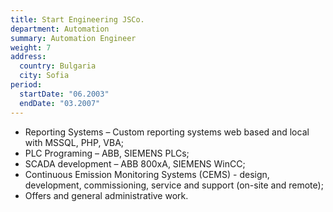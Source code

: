 ```yaml
---
title: Start Engineering JSCo.
department: Automation
summary: Automation Engineer
weight: 7
address:
  country: Bulgaria
  city: Sofia
period:
  startDate: "06.2003"
  endDate: "03.2007"
---
```



* Reporting Systems – Custom reporting systems web based and local with MSSQL, PHP, VBA;
* PLC Programing – ABB, SIEMENS PLCs;
* SCADA development – ABB 800xA, SIEMENS WinCC;
* Continuous Emission Monitoring Systems (CEMS) - design, development, commissioning, service and support (on-site and remote);
* Offers and general administrative work.